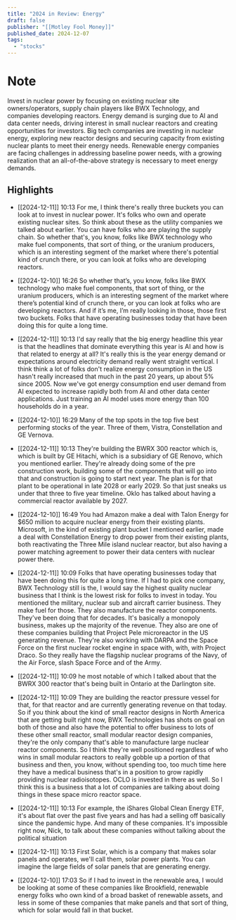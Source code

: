 ```yaml
---
title: "2024 in Review: Energy"
draft: false
publisher: "[[Motley Fool Money]]"
published_date: 2024-12-07
tags:
  - "stocks"
---
```

# Note
 Invest in nuclear power by focusing on existing nuclear site owners/operators, supply chain players like BWX Technology, and companies developing reactors.
Energy demand is surging due to AI and data center needs, driving interest in small nuclear reactors and creating opportunities for investors.
Big tech companies are investing in nuclear energy, exploring new reactor designs and securing capacity from existing nuclear plants to meet their energy needs.
Renewable energy companies are facing challenges in addressing baseline power needs, with a growing realization that an all-of-the-above strategy is necessary to meet energy demands.


## Highlights
* [[2024-12-11]] 10:13  For me, I think there's really three buckets you can look at to invest in nuclear power. It's folks who own and operate existing nuclear sites. So think about these as the utility companies we talked about earlier. You can have folks who are playing the supply chain. So whether that's, you know, folks like BWX technology who make fuel components, that sort of thing, or the uranium producers, which is an interesting segment of the market where there's potential kind of crunch there, or you can look at folks who are developing reactors.

* [[2024-12-10]] 16:26  So whether that’s, you know, folks like BWX technology who make fuel components, that sort of thing, or the uranium producers, which is an interesting segment of the market where there’s potential kind of crunch there, or you can look at folks who are developing reactors. And if it’s me, I’m really looking in those, those first two buckets. Folks that have operating businesses today that have been doing this for quite a long time.

* [[2024-12-11]] 10:13  I'd say really that the big energy headline this year is that the headlines that dominate everything this year is AI and how is that related to energy at all? It's really this is the year energy demand or expectations around electricity demand really went straight vertical. I think think a lot of folks don't realize energy consumption in the US hasn't really increased that much in the past 20 years, up about 5% since 2005. Now we've got energy consumption end user demand from AI expected to increase rapidly both from AI and other data center applications. Just training an AI model uses more energy than 100 households do in a year.

* [[2024-12-10]] 16:29  Many of the top spots in the top five best performing stocks of the year. Three of them, Vistra, Constellation and GE Vernova.

* [[2024-12-11]] 10:13  They're building the BWRX 300 reactor which is, which is built by GE Hitachi, which is a subsidiary of GE Renovo, which you mentioned earlier. They're already doing some of the pre construction work, building some of the components that will go into that and construction is going to start next year. The plan is for that plant to be operational in late 2028 or early 2029. So that just sneaks us under that three to five year timeline. Oklo has talked about having a commercial reactor available by 2027.

* [[2024-12-10]] 16:49  You had Amazon make a deal with Talon Energy for $650 million to acquire nuclear energy from their existing plants. Microsoft, in the kind of existing plant bucket I mentioned earlier, made a deal with Constellation Energy to drop power from their existing plants, both reactivating the Three Mile island nuclear reactor, but also having a power matching agreement to power their data centers with nuclear power there.

* [[2024-12-11]] 10:09  Folks that have operating businesses today that have been doing this for quite a long time. If I had to pick one company, BWX Technology still is the, I would say the highest quality nuclear business that I think is the lowest risk for folks to invest in today. You mentioned the military, nuclear sub and aircraft carrier business. They make fuel for those. They also manufacture the reactor components. They've been doing that for decades. It's basically a monopoly business, makes up the majority of the revenue. They also are one of these companies building that Project Pele microreactor in the US generating revenue. They're also working with DARPA and the Space Force on the first nuclear rocket engine in space with, with, with Project Draco. So they really have the flagship nuclear programs of the Navy, of the Air Force, slash Space Force and of the Army.

* [[2024-12-11]] 10:09  he most notable of which I talked about that the BWRX 300 reactor that's being built in Ontario at the Darlington site.

* [[2024-12-11]] 10:09  They are building the reactor pressure vessel for that, for that reactor and are currently generating revenue on that today. So if you think about the kind of small reactor designs in North America that are getting built right now, BWX Technologies has shots on goal on both of those and also have the potential to offer business to lots of these other small reactor, small modular reactor design companies, they're the only company that's able to manufacture large nuclear reactor components. So I think they're well positioned regardless of who wins in small modular reactors to really gobble up a portion of that business and then, you know, without spending too, too much time here they have a medical business that's in a position to grow rapidly providing nuclear radioisotopes. OCLO is invested in there as well. So I think this is a business that a lot of companies are talking about doing things in these space micro reactor space.

* [[2024-12-11]] 10:13  For example, the iShares Global Clean Energy ETF, it's about flat over the past five years and has had a selling off basically since the pandemic hype. And many of these companies. It's impossible right now, Nick, to talk about these companies without talking about the political situation

* [[2024-12-11]] 10:13  First Solar, which is a company that makes solar panels and operates, we'll call them, solar power plants. You can imagine the large fields of solar panels that are generating energy.

* [[2024-12-10]] 17:03  So if I had to invest in the renewable area, I would be looking at some of these companies like Brookfield, renewable energy folks who own kind of a broad basket of renewable assets, and less in some of these companies that make panels and that sort of thing, which for solar would fall in that bucket.

